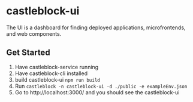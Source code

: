 # castleblock-ui

The UI is a dashboard for finding deployed applications, microfrontends, and web components.

## Get Started

1. Have castleblock-service running
1. Have castleblock-cli installed
1. build castleblock-ui `npm run build`
1. Run `castleblock -n castleblock-ui -d ./public -e exampleEnv.json`
1. Go to http://localhost:3000/ and you should see the castleblock-ui
